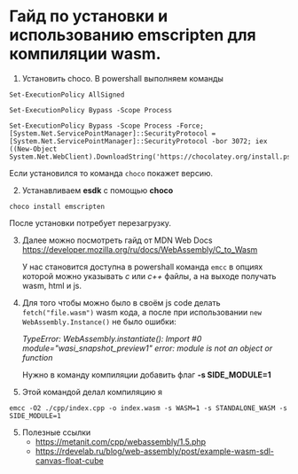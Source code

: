 # Гайд по установки и использованию emscripten для компиляции wasm.

1. Установить choco. В powershall выполняем команды
```
Set-ExecutionPolicy AllSigned
```

```
Set-ExecutionPolicy Bypass -Scope Process
```

```
Set-ExecutionPolicy Bypass -Scope Process -Force; [System.Net.ServicePointManager]::SecurityProtocol = [System.Net.ServicePointManager]::SecurityProtocol -bor 3072; iex ((New-Object System.Net.WebClient).DownloadString('https://chocolatey.org/install.ps1'))
```
Если установился то команда `choco` покажет версию.

2. Устанавливаем **esdk** c помощью **choco**
```
choco install emscripten
```
После установки потребует перезагрузку. 

3. Далее можно посмотреть гайд от MDN Web Docs https://developer.mozilla.org/ru/docs/WebAssembly/C_to_Wasm

	У нас становится доступна в powershall команда `emcc` в опциях которой можно указывать *с* или  *с++* файлы, а на выходе получать wasm, html и js.

4. Для того чтобы можно было в своём js code делать `fetch("file.wasm")` wasm кода, а после при использовании `new WebAssembly.Instance()` не было ошибки:

	*TypeError: WebAssembly.instantiate(): Import #0 module="wasi_snapshot_preview1" error: module is not an object or function*

	Нужно в команду компиляции добавить флаг **-s SIDE_MODULE=1**

5. Этой командой делал компиляцию я
```
emcc -O2 ./cpp/index.cpp -o index.wasm -s WASM=1 -s STANDALONE_WASM -s SIDE_MODULE=1
```


5. Полезные ссылки 
	- https://metanit.com/cpp/webassembly/1.5.php
	- https://rdevelab.ru/blog/web-assembly/post/example-wasm-sdl-canvas-float-cube


